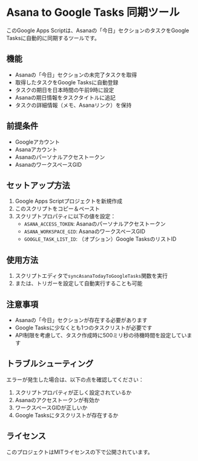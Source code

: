# Asana to Google Tasks 同期ツール

このGoogle Apps Scriptは、Asanaの「今日」セクションのタスクをGoogle Tasksに自動的に同期するツールです。

## 機能

- Asanaの「今日」セクションの未完了タスクを取得
- 取得したタスクをGoogle Tasksに自動登録
- タスクの期日を日本時間の午前9時に設定
- Asanaの期日情報をタスクタイトルに追記
- タスクの詳細情報（メモ、Asanaリンク）を保持

## 前提条件

- Googleアカウント
- Asanaアカウント
- Asanaのパーソナルアクセストークン
- AsanaのワークスペースGID

## セットアップ方法

1. Google Apps Scriptプロジェクトを新規作成
2. このスクリプトをコピー＆ペースト
3. スクリプトプロパティに以下の値を設定：
   - `ASANA_ACCESS_TOKEN`: Asanaのパーソナルアクセストークン
   - `ASANA_WORKSPACE_GID`: AsanaのワークスペースGID
   - `GOOGLE_TASK_LIST_ID`: （オプション）Google TasksのリストID

## 使用方法

1. スクリプトエディタで`syncAsanaTodayToGoogleTasks`関数を実行
2. または、トリガーを設定して自動実行することも可能

## 注意事項

- Asanaの「今日」セクションが存在する必要があります
- Google Tasksに少なくとも1つのタスクリストが必要です
- API制限を考慮して、タスク作成時に500ミリ秒の待機時間を設定しています

## トラブルシューティング

エラーが発生した場合は、以下の点を確認してください：

1. スクリプトプロパティが正しく設定されているか
2. Asanaのアクセストークンが有効か
3. ワークスペースGIDが正しいか
4. Google Tasksにタスクリストが存在するか

## ライセンス

このプロジェクトはMITライセンスの下で公開されています。